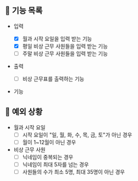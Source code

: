 ## 📄 기능 목록

- 입력

  - [x] 월과 시작 요일을 입력 받는 기능
  - [x] 평일 비상 근무 사원들을 입력 받는 기능
  - [ ] 주말 비상 근무 사원들을 입력 받는 기능

- 출력

  - [ ] 비상 근무표를 출력하는 기능

- 기능

## 🎯 예외 상황

- 월과 시작 요일
  - [ ] 시작 요일이 "일, 월, 화, 수, 목, 금, 토"가 아닌 경우
  - [ ] 월이 1~12월이 아닌 경우

- 비상 근무 사원
  - [ ] 닉네임이 중복되는 경우
  - [ ] 닉네임이 최대 5자를 넘는 경우
  - [ ] 사원들의 수가 최소 5명, 최대 35명이 아닌 경우
